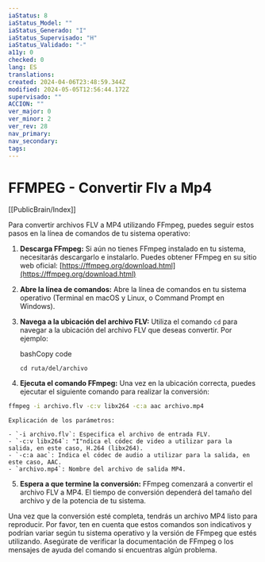 ```yaml
---
iaStatus: 8
iaStatus_Model: ""
iaStatus_Generado: "I"
iaStatus_Supervisado: "H"
iaStatus_Validado: "-"
a11y: 0
checked: 0
lang: ES
translations: 
created: 2024-04-06T23:48:59.344Z
modified: 2024-05-05T12:56:44.172Z
supervisado: ""
ACCION: ""
ver_major: 0
ver_minor: 2
ver_rev: 28
nav_primary: 
nav_secondary: 
tags:
---
```

# FFMPEG - Convertir Flv a Mp4

[[PublicBrain/Index]]

Para convertir archivos FLV a MP4 utilizando FFmpeg, puedes seguir estos pasos en la línea de comandos de tu sistema operativo:

1. **Descarga FFmpeg:** Si aún no tienes FFmpeg instalado en tu sistema, necesitarás descargarlo e instalarlo. Puedes obtener FFmpeg en su sitio web oficial: [https://ffmpeg.org/download.html](https://ffmpeg.org/download.html)
    
2. **Abre la línea de comandos:** Abre la línea de comandos en tu sistema operativo (Terminal en macOS y Linux, o Command Prompt en Windows).
    
3. **Navega a la ubicación del archivo FLV:** Utiliza el comando `cd` para navegar a la ubicación del archivo FLV que deseas convertir. Por ejemplo:
    
    bashCopy code
    
    `cd ruta/del/archivo`
    
4. **Ejecuta el comando FFmpeg:** Una vez en la ubicación correcta, puedes ejecutar el siguiente comando para realizar la conversión:
    
```sh    
ffmpeg -i archivo.flv -c:v libx264 -c:a aac archivo.mp4
```
    
    Explicación de los parámetros:
    
    - `-i archivo.flv`: Especifica el archivo de entrada FLV.
    - `-c:v libx264`: "I"ndica el códec de video a utilizar para la salida, en este caso, H.264 (libx264).
    - `-c:a aac`: Indica el códec de audio a utilizar para la salida, en este caso, AAC.
    - `archivo.mp4`: Nombre del archivo de salida MP4.
5. **Espera a que termine la conversión:** FFmpeg comenzará a convertir el archivo FLV a MP4. El tiempo de conversión dependerá del tamaño del archivo y de la potencia de tu sistema.
    

Una vez que la conversión esté completa, tendrás un archivo MP4 listo para reproducir. Por favor, ten en cuenta que estos comandos son indicativos y podrían variar según tu sistema operativo y la versión de FFmpeg que estés utilizando. Asegúrate de verificar la documentación de FFmpeg o los mensajes de ayuda del comando si encuentras algún problema.